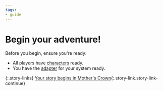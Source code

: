 ```yaml
---
tags:
- guide
---
```


# Begin your adventure!

Before you begin, ensure you're ready:

* All players have [characters](040-starter-characters.md) ready.
* You have the [adapter](600-adapters.md) for your system ready.

{:.story-links}
[Your story begins in Mother's Crown](100-mothers-crown.md){:.story-link.story-link-continue}
